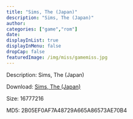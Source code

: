 ```yaml
---
title: "Sims, The (Japan)"
description: "Sims, The (Japan)"
author: 
categories: ["game","rom"]
date: 
displayInList: true
displayInMenu: false
dropCap: false
featuredImage: /img/miss/gamemiss.jpg
---
```


Description: Sims, The (Japan)

Download: <a style="text-decoration:underline;" href="https://mega.nz/#!aGIiCAYR!QaaEEyy3SWBiqmwfTEJvGoSU9MMcKrI47xERgSC-Eog" target = "_blank" rel = "nofollow" > Sims, The (Japan)</a>

Size: 16777216

MD5: 2B05EF0AF7A48729A665A86573AE70B4

